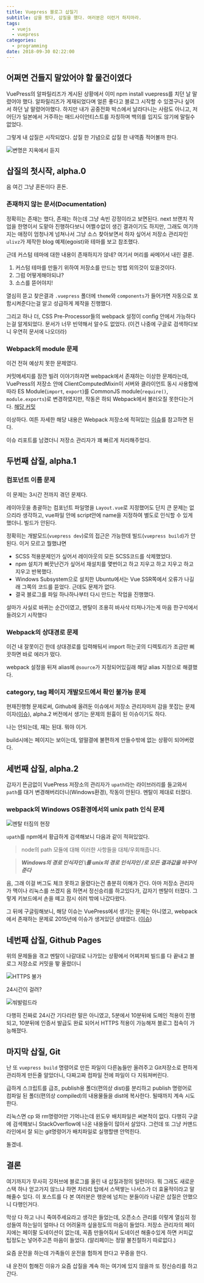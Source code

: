 ```yaml
---
title: Vuepress 블로그 삽질기
subtitle: 삽을 펐다, 삽질을 했다. 여러분은 이런거 하지마라.
tags:
  - vuejs
  - vuepress
categories:
  - programming
date: 2018-09-30 02:22:00
---
```


## 어쩌면 건들지 말았어야 할 물건이였다
VuePress의 알파릴리즈가 게시된 상황에서 이미 npm install vuepress를 치던 날 말렸어야 했다. 알파릴리즈가 게재되었다며 얼른 좋다고 블로그 시작할 수 있겠구나 싶어서 하던 날 말렸어야했다.
하지만 내가 공중전화 박스에서 날라다니는 사람도 아니고, 저 어딘가 일본에서 거주하는 매드사이언티스트를 자칭하며 백의를 입지도 않기에 말릴수 없었다.

그렇게 내 삽질은 시작되었다. 삽질 한 기념으로 삽질 한 내역좀 적어볼까 한다.

![변명은 지옥에서 듣지](https://i.pinimg.com/originals/dd/00/00/dd0000c97149a8313392fd1f0460bfef.jpg)

## 삽질의 첫시작, alpha.0
음 여긴 그냥 혼돈이다 혼돈.

### 존재하지 않는 문서(Documentation)
정확히는 존재는 했다, 존재는 하는데 그냥 속빈 강정이라고 보면된다. next 브랜치 작업을 한명이서 도맡아 진행하다보니 어쩔수없이 생긴 결과이기도 하지만, 그래도 여기까지는 애정이 엄청나게 넘쳐나서 그냥 소스 찾아보면서 하자 싶어서 저장소 관리자인 ``ulivz``가 제작한 blog 예제(egoist)와 테마를 보고 참조했다.

근데 커스텀 테마에 대한 내용이 존재하지가 않네?
여기서 머리를 싸메어서 내린 결론.

1. 커스텀 테마를 만들기 위하여 저장소를 만드는 방법 외의것이 있을것이다.
2. 그럼 어떻게해야되냐?
3. 소스를 뜯어야지!

열심히 뜯고 찾은결과 ``.vuepress`` 폴더에 ``theme``와 ``components``가 들어가면 자동으로 포함시켜준다는걸 알고 성급하게 제작을 진행했다.

그리고 하나 더, CSS Pre-Processor들의 webpack 설정이 config 안에서 가능하다는걸 알게되었다. 문서가 너무 빈약해서 알수도 없었다. (이건 나중에 구글로 검색하다보니 우연히 문서에 나오더라)

### Webpack의 module 문제
이건 전혀 예상치 못한 문제였다.

커밋메세지를 잠깐 빌려 이야기하자면 webpack에서 존재하는 이상한 문제라는데, VuePress의 저장소 안에 ClientComputedMixin이 서버와 클라이언트 동시 사용함에 따라 ES Module(``import``, ``export``)를 CommonJS module(``require()``, ``module.exports``)로 변경하였지만, 작동은 하되 Webpack에서 불러오질 못한다는거다. [해당 커밋](https://github.com/vuejs/vuepress/commit/47ac48562b72097bdc94a21ed4c3a46ff2ae383e)

이상하다. 여튼 자세한 해당 내용은 Webpack 저장소에 적혀있는 [이슈](https://github.com/webpack/webpack/issues/4039)를 참고하면 된다.

이슈 리포트를 남겼더니 저장소 관리자가 꽤 빠르게 처리해주었다.


## 두번째 삽질, alpha.1
### 컴포넌트 이름 문제
이 문제는 3시간 전까지 겪던 문제다.

레이아웃을 총괄하는 컴포넌트 파일명을 ``Layout.vue``로 지정했어도 단지 큰 문제는 없으리라 생각하고, vue파일 안에 script안에 name을 지정하여 별도로 인식할 수 있게 했더니. 빌드가 안된다.

정확히는 개발모드(``vuepress dev``)로의 접근은 가능한데 빌드(``vuepress build``)가 안된다.
이거 모르고 뭘했냐면

- SCSS 적용문제인가 싶어서 레이아웃의 모든 SCSS코드를 삭제했었다.
- npm 설치가 삐끗난건가 싶어서 재설치를 몇번이고 하고 지우고 하고 지우고 하고 지우고 반복했다.
- Windows Subsystem으로 설치한 Ubuntu에서는 Vue SSR쪽에서 오류가 나길래 그쪽의 코드를 뜯었다. 근데도 문제가 없다.
- 결국 블로그를 파일 하나하나부터 다시 만드는 작업을 진행했다.

설마가 사실로 바뀌는 순간이였고, 멘탈이 조용히 바사삭 터져나가는게 마음 한구석에서 들려오기 시작했다

### Webpack의 상대경로 문제
이건 내 잘못이긴 한데 상대경로를 입력해둬서 import 하는곳의 디렉토리가 조금만 삐끗하면 바로 에러가 떴다.

webpack 설정을 뒤져 alias에 ``@source``가 지정되어있길래 해당 alias 지정으로 해결했다.

### category, tag 페이지 개발모드에서 확인 불가능 문제
현재진행형 문제로써, Github에 올려둔 이슈에서 저장소 관리자마저 감을 못잡는 문제이자([이슈](https://github.com/vuejs/vuepress/issues/881)), alpha.2 버전에서 생기는 문제의 원흉이 된 이슈이기도 하다.

나는 안되는데, 쟤는 된대. 뭐야 이거.

build시에는 페이지는 보이는데, 얼떨결에 불편하게 만들수밖에 없는 상황이 되어버렸다.

## 세번째 삽질, alpha.2
갑자기 뜬금없이 VuePress 저장소의 관리자가 ``upath``라는 라이브러리를 들고와서 ``path``를 대거 변경해버리더니(Windows환경), 작동이 안된다. 멘탈이 제대로 터졌다.

### webpack의 Windows OS환경에서의 unix path 인식 문제

![멘탈 터짐의 현장](https://user-images.githubusercontent.com/2796198/46243298-bbd94f00-c40d-11e8-9d91-524f73a83bf5.PNG)

``upath``를 npm에서 황급하게 검색해보니 다음과 같이 적혀있었다.

> node의 path 모듈에 대해 이러한 사항들을 대체/우회해줍니다.

> ***Windows의 경로 인식자인 \를 unix의 경로 인식자인 /로 모든 결과값을 바꾸어준다***

음, 그래 이걸 버그도 체크 못하고 올렸다는건 충분히 이해가 간다. 아마 저장소 관리자가 맥이나 리눅스를 쓰겠지 음 하면서 정신승리를 하고있다가, 갑자기 멘탈이 터졌다. 그렇게 키보드에서 손을 떼고 잠시 쉬러 밖에 나갔다왔다.

그 뒤에 구글링해보니, 해당 이슈는 VuePress에서 생기는 문제는 아니였고, webpack에서 존재하는 문제로 2015년에 이슈가 생겨있던 상태였다. ([이슈](https://github.com/webpack/webpack/issues/66))

## 네번째 삽질, Github Pages
위의 문제들을 겪고 멘탈이 나갈대로 나가있는 상황에서 어찌저찌 빌드를 다 끝내고 블로그 저장소로 커밋을 뙇 올렸더니

![HTTPS 불가](https://drive.google.com/uc?id=1KV-5KGI315gaoySQZrSj9iX3hco6y8Pl)

24시간이 걸려?

![씪발럼드라](https://drive.google.com/uc?id=1qwX2tV147KWqR_HCKfTNlt7PuAqoK7xo)

다행히 진짜로 24시간 기다리란 말은 아니였고, 5분에서 10분뒤에 도메인 적용이 진행되고, 10분뒤에 인증서 발급도 완료 되어서 HTTPS 적용이 가능해져 블로그 접속이 가능해졌다.

## 마지막 삽질, Git
난 또 ``vuepress build`` 명령어로 만든 파일이 다른놈들만 올려주고 Git저장소로 편하게 관리하게 만든줄 알았더니, 다짜고짜 컴파일 전에 파일이 다 지워져버린다.

급하게 스크립트를 급조, publish용 폴더(편의상 dist)를 분리하고 publish 명령어로 컴파일 된 폴더(편의상 compiled)의 내용물들을 dist에 복사한다. 될때까지 계속 시도한다. 

리눅스면 cp 와 rm명령어만 기억나는데 윈도우 배치파일은 써본적이 없다. 다행히 구글에 검색해보니 StackOverflow에 나온 내용들이 많아서 살았다. 그런데 또 그냥 커맨드라인에서 잘 되는 git명령어가 배치파일로 실행할땐 안먹힌다.

돌겠네.

## 결론
여기까지가 무사히 깃허브에 블로그를 올린 내 삽질과정의 일련이다. 뭐 그래도 새로운 스택 하나 얻고가지 않느냐 하면 차라리 탑에서 스택쌓는 나서스가 더 효율적이라고 말해줄수 있다.
이 포스트를 다 본 여러분은 행운에 넘치는 분들이라 나같은 삽질은 안했으니 다행인거다.

막상 다 하고 나니 죽여주세요라고 생각은 들었는데, 오픈소스 관리를 이렇게 열심히 정성들여 하는일이 얼마나 더 어려울까 싶을정도의 마음이 들었다. 저장소 관리자의 페이지에는 페이팔 도네이션이 없는데, 꼭좀 만들어줘서 도네이션 해줄수있게 하면 커피값 팁정도는 넣어주고픈 마음이 들었다. (알리페이는 정말 불친절하기 따로없다.)

요즘 운전을 하는데 가족들이 운전을 험하게 한다고 꾸중을 한다.

내 운전이 험해진 이유가 요즘 삽질을 계속 하는 여기에 있지 않을까 또 정신승리를 하고간다.